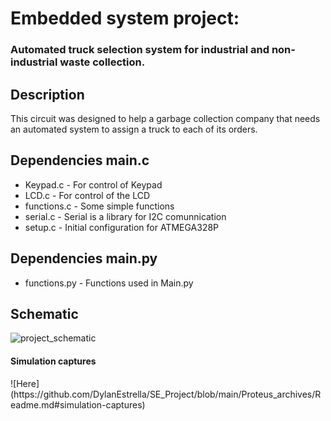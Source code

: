 <h1>Embedded system project: </h1>

<h3>Automated truck selection system for industrial and non-industrial waste collection.</h3>
<h2>Description</h2>
<p>  
This circuit was designed to help a garbage collection company that needs an automated system to assign a truck to each of its orders.
</p>
<h2>Dependencies main.c</h2>
<ul>
  <li>Keypad.c - For control of Keypad</li>
  <li>LCD.c - For control of the LCD</li>
  <li>functions.c - Some simple functions</li>
  <li>serial.c - Serial is a library for I2C comunnication </li>
  <li>setup.c - Initial configuration for ATMEGA328P</li>
</ul>

<h2>Dependencies main.py</h2>
<ul>
  <li>functions.py - Functions used in Main.py</li>
</ul>

<h2>Schematic</h2>

![project_schematic](https://github.com/DylanEstrella/SE_Project/blob/main/IMG/Schematic.BMP)


<h4><b>Simulation captures </b></h4>
![Here](https://github.com/DylanEstrella/SE_Project/blob/main/Proteus_archives/Readme.md#simulation-captures)


